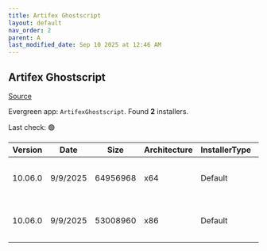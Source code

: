 ```yaml
---
title: Artifex Ghostscript
layout: default
nav_order: 2
parent: A
last_modified_date: Sep 10 2025 at 12:46 AM
---
```


## Artifex Ghostscript

[Source](https://www.ghostscript.com/)

Evergreen app: `ArtifexGhostscript`. Found **2** installers.

Last check: 🟢

| Version | Date     | Size     | Architecture | InstallerType | Type | URI                                                                                                                                                                                              |
| ------- | -------- | -------- | ------------ | ------------- | ---- | ------------------------------------------------------------------------------------------------------------------------------------------------------------------------------------------------ |
| 10.06.0 | 9/9/2025 | 64956968 | x64          | Default       | exe  | [https://github.com/ArtifexSoftware/ghostpdl-downloads/releases/download/gs10060/gs10060w64.exe](https://github.com/ArtifexSoftware/ghostpdl-downloads/releases/download/gs10060/gs10060w64.exe) |
| 10.06.0 | 9/9/2025 | 53008960 | x86          | Default       | exe  | [https://github.com/ArtifexSoftware/ghostpdl-downloads/releases/download/gs10060/gs10060w32.exe](https://github.com/ArtifexSoftware/ghostpdl-downloads/releases/download/gs10060/gs10060w32.exe) |
